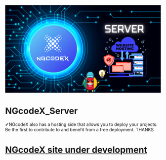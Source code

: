 <div align="center">
<img src="https://github.com/NGcodeX/NGcodeX_Server/blob/main/.github/workflows/private/NGcodeX%20server.png?raw=true">
</div>

# NGcodeX_Server
✔NGcodeX also has a hosting side that allows you to deploy your projects. Be the first to contribute to and benefit from a free deployment. THANKS

<h1><a href="https://github.com/NGcodeX/NGcodeX_WebSite">NGcodeX site under development</a></h1>
